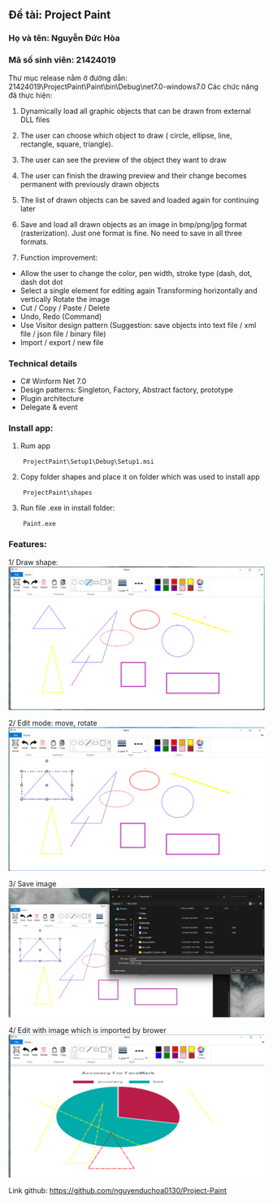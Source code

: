 ## Đề tài: Project Paint
### Họ và tên: Nguyễn Đức Hòa
### Mã số sinh viên: 21424019
Thư mục release nằm ở đường dẫn: 21424019\ProjectPaint\Paint\bin\Debug\net7.0-windows7.0
Các chức năng đã thực hiện:
1. Dynamically load all graphic objects that can be drawn from external DLL files
2. The user can choose which object to draw ( circle, ellipse, line, rectangle, square, triangle).
3. The user can see the preview of the object they want to draw
4. The user can finish the drawing preview and their change becomes permanent with previously drawn objects
5. The list of drawn objects can be saved and loaded again for continuing later
    
6. Save and load all drawn objects as an image in bmp/png/jpg format (rasterization). Just one format is fine. No need to save in all three formats.
7. Function improvement:
- Allow the user to change the color, pen width, stroke type (dash, dot, dash dot dot
- Select a single element for editing again Transforming horizontally and vertically Rotate the image
- Cut / Copy / Paste / Delete
- Undo, Redo (Command)
- Use Visitor design pattern (Suggestion: save objects into text file / xml file / json file / binary file)
- Import / export / new file


### Technical details
- C# Winform Net 7.0
- Design patterns: Singleton, Factory, Abstract factory, prototype
- Plugin architecture
- Delegate & event
### Install app:
1. Rum app
```
    ProjectPaint\Setup1\Debug\Setup1.msi
```

2. Copy folder shapes and place it on folder which was used to install app
```
    ProjectPaint\shapes
```
3. Run file .exe in install folder:
```
    Paint.exe
```
### Features:
1/ Draw shape:
  ![dashboard](./Overview/1.png)


2/ Edit mode: move, rotate
    ![dashboard](./Overview/2.png)

3/ Save image
    ![dashboard](./Overview/3.png)

4/ Edit with image which is imported by brower
    ![dashboard](./Overview/4.png)

Link github: https://github.com/nguyenduchoa0130/Project-Paint
